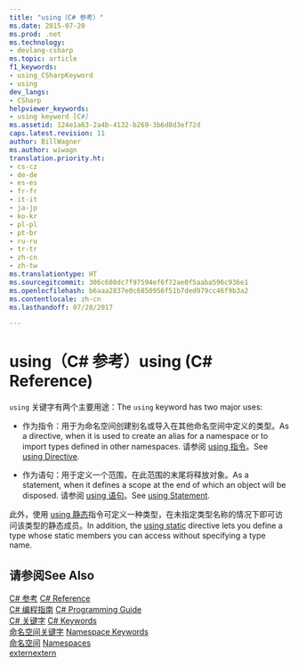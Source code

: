 ```yaml
---
title: "using（C# 参考）"
ms.date: 2015-07-20
ms.prod: .net
ms.technology:
- devlang-csharp
ms.topic: article
f1_keywords:
- using_CSharpKeyword
- using
dev_langs:
- CSharp
helpviewer_keywords:
- using keyword [C#]
ms.assetid: 124e1a63-2a4b-4132-b269-3b6d8d3ef72d
caps.latest.revision: 11
author: BillWagner
ms.author: wiwagn
translation.priority.ht:
- cs-cz
- de-de
- es-es
- fr-fr
- it-it
- ja-jp
- ko-kr
- pl-pl
- pt-br
- ru-ru
- tr-tr
- zh-cn
- zh-tw
ms.translationtype: HT
ms.sourcegitcommit: 306c608dc7f97594ef6f72ae0f5aaba596c936e1
ms.openlocfilehash: b6aaa2837e0c6850956f51b7ded979cc46f9b3a2
ms.contentlocale: zh-cn
ms.lasthandoff: 07/28/2017

---
```

# <a name="using-c-reference"></a><span data-ttu-id="1232d-102">using（C# 参考）</span><span class="sxs-lookup"><span data-stu-id="1232d-102">using (C# Reference)</span></span>
<span data-ttu-id="1232d-103">`using` 关键字有两个主要用途：</span><span class="sxs-lookup"><span data-stu-id="1232d-103">The `using` keyword has two major uses:</span></span>  
  
-   <span data-ttu-id="1232d-104">作为指令：用于为命名空间创建别名或导入在其他命名空间中定义的类型。</span><span class="sxs-lookup"><span data-stu-id="1232d-104">As a directive, when it is used to create an alias for a namespace or to import types defined in other namespaces.</span></span> <span data-ttu-id="1232d-105">请参阅 [using 指令](../../../csharp/language-reference/keywords/using-directive.md)。</span><span class="sxs-lookup"><span data-stu-id="1232d-105">See [using Directive](../../../csharp/language-reference/keywords/using-directive.md).</span></span>  
  
-   <span data-ttu-id="1232d-106">作为语句：用于定义一个范围，在此范围的末尾将释放对象。</span><span class="sxs-lookup"><span data-stu-id="1232d-106">As a statement, when it defines a scope at the end of which an object will be disposed.</span></span> <span data-ttu-id="1232d-107">请参阅 [using 语句](../../../csharp/language-reference/keywords/using-statement.md)。</span><span class="sxs-lookup"><span data-stu-id="1232d-107">See [using Statement](../../../csharp/language-reference/keywords/using-statement.md).</span></span>  
  
<span data-ttu-id="1232d-108">此外，使用 [using 静态](using-static.md)指令可定义一种类型，在未指定类型名称的情况下即可访问该类型的静态成员。</span><span class="sxs-lookup"><span data-stu-id="1232d-108">In addition, the [using static](using-static.md) directive lets you define a type whose static members you can access without specifying a type name.</span></span>

## <a name="see-also"></a><span data-ttu-id="1232d-109">请参阅</span><span class="sxs-lookup"><span data-stu-id="1232d-109">See Also</span></span>  
 <span data-ttu-id="1232d-110">[C# 参考](../../../csharp/language-reference/index.md) </span><span class="sxs-lookup"><span data-stu-id="1232d-110">[C# Reference](../../../csharp/language-reference/index.md) </span></span>  
 <span data-ttu-id="1232d-111">[C# 编程指南](../../../csharp/programming-guide/index.md) </span><span class="sxs-lookup"><span data-stu-id="1232d-111">[C# Programming Guide](../../../csharp/programming-guide/index.md) </span></span>  
 <span data-ttu-id="1232d-112">[C# 关键字](../../../csharp/language-reference/keywords/index.md) </span><span class="sxs-lookup"><span data-stu-id="1232d-112">[C# Keywords](../../../csharp/language-reference/keywords/index.md) </span></span>  
 <span data-ttu-id="1232d-113">[命名空间关键字](../../../csharp/language-reference/keywords/namespace-keywords.md) </span><span class="sxs-lookup"><span data-stu-id="1232d-113">[Namespace Keywords](../../../csharp/language-reference/keywords/namespace-keywords.md) </span></span>  
 <span data-ttu-id="1232d-114">[命名空间](../../../csharp/programming-guide/namespaces/index.md) </span><span class="sxs-lookup"><span data-stu-id="1232d-114">[Namespaces](../../../csharp/programming-guide/namespaces/index.md) </span></span>  
 [<span data-ttu-id="1232d-115">extern</span><span class="sxs-lookup"><span data-stu-id="1232d-115">extern</span></span>](../../../csharp/language-reference/keywords/extern.md)

